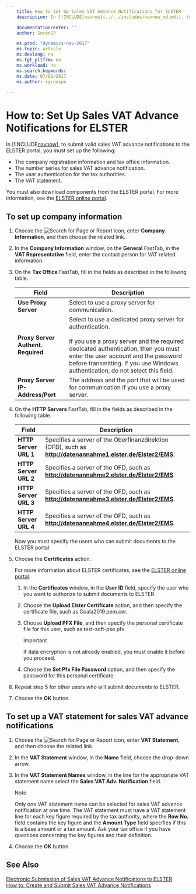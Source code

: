 ```yaml
---
    title: How to Set Up Sales VAT Advance Notifications for ELSTER
    description: In [!INCLUDE[navnow](../../includes/navnow_md.md)], to submit valid sales VAT advance notifications to the ELSTER portal, you must perform certain setup.

    documentationcenter: ''
    author: SorenGP

    ms.prod: "dynamics-nav-2017"
    ms.topic: article
    ms.devlang: na
    ms.tgt_pltfrm: na
    ms.workload: na
    ms.search.keywords:
    ms.date: 07/01/2017
    ms.author: sgroespe

---
```

# How to: Set Up Sales VAT Advance Notifications for ELSTER
In [!INCLUDE[navnow](../../includes/navnow_md.md)], to submit valid sales VAT advance notifications to the ELSTER portal, you must set up the following:  

- The company registration information and tax office information.  
- The number series for sales VAT advance notification.  
- The user authentication for the tax authorities.  
- The VAT statement.  

You must also download components from the ELSTER portal. For more information, see the [ELSTER online portal](http://go.microsoft.com/fwlink/?LinkId=155998).  

## To set up company information  

1.  Choose the ![Search for Page or Report](../../media/ui-search/search_small.png "Search for Page or Report icon") icon, enter **Company Information**, and then choose the related link.  
2.  In the **Company Information** window, on the **General** FastTab, in the **VAT Representative** field, enter the contact person for VAT related information.  
3.  On the **Tax Office** FastTab, fill in the fields as described in the following table.  

    |Field|Description|  
    |------------------------------------|---------------------------------------|  
    |**Use Proxy Server**|Select to use a proxy server for communication.|  
    |**Proxy Server Authent. Required**|Select to use a dedicated proxy server for authentication.<br /><br /> If you use a proxy server and the required dedicated authentication, then you must enter the user account and the password before transmitting. If you use Windows authentication, do not select this field.|  
    |**Proxy Server IP-Address/Port**|The address and the port that will be used for communication if you use a proxy server.|  

4.  On the **HTTP Servers** FastTab, fill in the fields as described in the following table.  

    |Field|Description|  
    |---------------------------------|---------------------------------------|  
    |**HTTP Server URL 1**|Specifies a server of the Oberfinanzdirektion (OFD), such as **http://datenannahme1.elster.de/Elster2/EMS**.|  
    |**HTTP Server URL 2**|Specifies a server of the OFD, such as **http://datenannahme2.elster.de/Elster2/EMS**.|  
    |**HTTP Server URL 3**|Specifies a server of the OFD, such as **http://datenannahme3.elster.de/Elster2/EMS**.|  
    |**HTTP Server URL 4**|Specifies a server of the OFD, such as **http://datenannahme4.elster.de/Elster2/EMS**.|  

    Now you must specify the users who can submit documents to the ELSTER portal.  

5.  Choose the **Certificates** action.  

    For more information about ELSTER certificates, see the [ELSTER online portal](http://go.microsoft.com/fwlink/?LinkId=155998).  

    1.  In the **Certificates** window, in the **User ID** field, specify the user who you want to authorize to submit documents to ELSTER.  
    2.  Choose the **Upload Elster Certificate** action, and then specify the certificate file, such as Coala2019.pem.cer.  
    3.  Choose **Upload PFX File**, and then specify the personal certificate file for this user, such as test-soft-pse.pfx.  

        > [!IMPORTANT]  
        >  If data encryption is not already enabled, you must enable it before you proceed.

    4.  Choose the **Set Pfx File Password** option, and then specify the password for this personal certificate.  

6.  Repeat step 5 for other users who will submit documents to ELSTER.  
7.  Choose the **OK** button.  

## To set up a VAT statement for sales VAT advance notifications  

1.  Choose the ![Search for Page or Report](../../media/ui-search/search_small.png "Search for Page or Report icon") icon, enter **VAT Statement**, and then choose the related link.  
2.  In the **VAT Statement** window, in the **Name** field, choose the drop-down arrow.  
3.  In the **VAT Statement Names** window, in the line for the appropriate VAT statement name select the **Sales VAT Adv. Notification** field.  

    > [!NOTE]  
    >  Only one VAT statement name can be selected for sales VAT advance notification at one time. The VAT statement must have a VAT statement line for each key figure required by the tax authority, where the **Row No.** field contains the key figure and the **Amount Type** field specifies if this is a base amount or a tax amount. Ask your tax office if you have questions concerning the key figures and their definition.  

4.  Choose the **OK** button.  

## See Also  
 [Electronic Submission of Sales VAT Advance Notifications to ELSTER](electronic-submission-of-sales-vat-advance-notifications-to-elster.md)   
 [How to: Create and Submit Sales VAT Advance Notifications](how-to-create-and-submit-sales-vat-advance-notifications.md)
